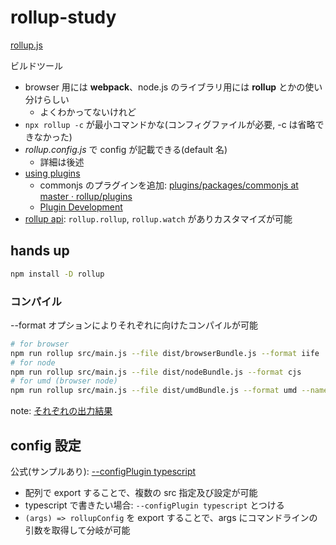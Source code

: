 # rollup-study

[rollup\.js](https://rollupjs.org/guide/en/)

ビルドツール

- browser 用には **webpack**、node.js のライブラリ用には **rollup** とかの使い分けらしい
  - よくわかってないけれど
- `npx rollup -c` が最小コマンドかな(コンフィグファイルが必要, -c は省略できなかった)
- _rollup.config.js_ で config が記載できる(default 名)
  - 詳細は後述
- [using plugins](https://rollupjs.org/guide/en/#using-plugins)
  - commonjs のプラグインを追加: [plugins/packages/commonjs at master · rollup/plugins](https://github.com/rollup/plugins/tree/master/packages/commonjs)
  - [Plugin Development](https://rollupjs.org/guide/en/#plugin-development)
- [rollup api](https://rollupjs.org/guide/en/#javascript-api): `rollup.rollup`, `rollup.watch` がありカスタマイズが可能

## hands up

```bash
npm install -D rollup
```

### コンパイル

--format オプションによりそれぞれに向けたコンパイルが可能

```bash
# for browser
npm run rollup src/main.js --file dist/browserBundle.js --format iife
# for node
npm run rollup src/main.js --file dist/nodeBundle.js --format cjs
# for umd (browser node)
npm run rollup src/main.js --file dist/umdBundle.js --format umd --name "myBundle"
```

note: [それぞれの出力結果](./docs/compiledResult.md)

## config 設定

公式(サンプルあり): [\-\-configPlugin typescript](https://rollupjs.org/guide/en/#configuration-files)

- 配列で export することで、複数の src 指定及び設定が可能
- typescript で書きたい場合: `--configPlugin typescript` とつける
- `(args) => rollupConfig` を export することで、args にコマンドラインの引数を取得して分岐が可能
